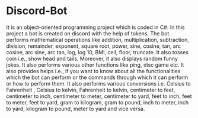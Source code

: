 # Discord-Bot
It is an object-oriented programming project which is coded in C#. In this project a bot is created on discord with the help of tokens. The bot performs mathematical operations like addition, multiplication, subtraction, division, remainder, exponent, square root, power, sine, cosine, tan, arc cosine, arc sine, arc tan, log, log 10, BMI, ceil, floor, truncate. It also tosses coin i.e., show head and tails. Moreover, it also displays random funny jokes.  It also performs various other functions like ping, disc game etc. It also provides helps i.e., if you want to know about all the functionalities which the bot can perform or the commands through which it can perform or how to perform them. It also performs various conversions i.e. Celsius to Fahrenheit , Celsius to kelvin, Fahrenheit to kelvin, centimeter to feet, centimeter to inch, centimeter to meter, centimeter to yard, feet to inch, feet to meter, feet to yard, gram to kilogram, gram to pound, inch to meter, inch to yard, kilogram to pound, meter to yard and vice versa. 
